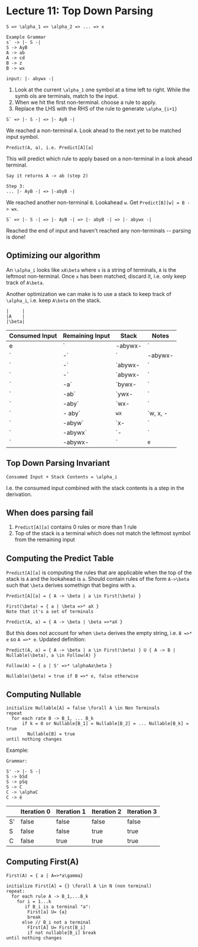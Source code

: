 # Lecture 11: Top Down Parsing

```none
S => \alpha_1 => \alpha_2 => ... => x

Example Grammar
s` -> |- S -|
S -> AyB
A -> ab
A -> cd
B -> z
B -> wx

input: |- abywx -|
```

1. Look at the current `\alpha_1` one symbol at a time left to right. While the symb ols are terminals, match to the input.
2. When we hit the first non-terminal. choose a rule to apply.
3. Replace the LHS with the RHS of the rule to generate `\alpha_{i+1}`

```none
S` => |- S -| => |- AyB -|
```

We reached a non-terminal `A`. Look ahead to the next yet to be matched input symbol.

```none
Predict(A, a), i.e. Predict[A][a]
```

This will predict which rule to apply based on a non-terminal in a look ahead terminal.

```none
Say it returns A -> ab (step 2)

Step 3:
... |- AyB -| => |-abyB -|
```

We reached another non-terminal `B`. Lookahead `w`. Get `Predict[B][w] = B -> wx`.

```none
S` => |- S -| => |- AyB -| => |- abyB -| => |- abywx -|
```

Reached the end of input and haven't reached any non-terminals -- parsing is done!

## Optimizing our algorithm

An `\alpha_i` looks like `xA\beta` where `x` is a string of terminals, `A` is the leftmost non-terminal. Once `x` has been matched, discard it, i.e. only keep track of `A\beta`.

Another optimization we can make is to use a stack to keep track of `\alpha_i`, i.e. keep `A\beta` on the stack.

```none
|     |
|A    |
|\beta|
```

| Consumed Input|Remaining Input|Stack|Notes|
| ------------- |-------------|-----|---|
|e|`|-abywx-|`|`|-, s, -|`||
|`|-`|`|-abywx-|`|`S, -|`| While the top of the stack is a non-terminal, match with input, pop `-|`|
|`|-`|`abywx-|`|`S, -|`|Predict[S][a] = S -> AyB, Pop S, push B, push y, push A|
|`|-`|`abywx-|`|`a, b, y, B, -|`| Predict[A][a] = A -> ab, pop A, push ab (reversed)|
|`|-a`|`bywx-|`|`b,y,B,-|`| pop a|
|`|-ab`|`ywx-|`|`y, B, -|`| pop b|
|`|-aby`|`wx-|`| `B, -|`|pop y|
|`|- aby`|`wx`|`w, x, -|`|Predict[B]{w] = B-> wx, pop B, push wx (reversed|
|`|-abyw`|`x-|`|`x, -|`| pop w|
|`|-abywx`|`-|`|`-|`|popx|
|`|-abywx-|`|`e`|`e`|pop `-|`|

## Top Down Parsing Invariant

```none
Consumed Input + Stack Contents = \alpha_i
```

I.e. the consumed input combined with the stack contents is a step in the derivation.

## When does parsing fail

1. `Predict[A][a]` contains 0 rules or more than 1 rule
2. Top of the stack is a terminal which does not match the leftmost symbol from the remaining input

## Computing the Predict Table

`Predict[A][a]` is computing the rules that are applicable when the top of the stack is `A` and the lookahead is `a`. Should contain rules of the form `A->\beta` such that `\beta` derives somethign that begins with `a`.

```none
Predict[A][a] = { A -> \beta | a \in First(\beta) }
```

```none
First(\beta) = { a | \beta =>* aX }
Note that it's a set of terminals

Predict(A, a) = { A -> \beta | \beta =>*aX }
```

But this does not account for when `\beta` derives the empty string, i.e. `B =>* e` so `A =>* e`. Updated definition:

```none
Predict(A, a) = { A -> \beta | a \in First(\beta) } U { A -> B | Nullable(\beta), a \in Follow(A) }
```

```none
Follow(A) = { a | S' =>* \alphaAa\beta }
```

```none
Nullable(\beta) = true if B =>* e, false otherwise
```

## Computing Nullable

```none
initialize Nullable[A] = false \forall A \in Non Terminals
repeat
  for each rate B -> B_1, ... B_k
      if k = 0 or Nullable[B_1] = Nullable[B_2] = ... Nullable[B_k] = true
        Nullable[B] = true
until nothing changes
```

Example:

```none
Grammar:

S' -> |- S -|
S -> bSd
S -> pSq
S -> C
C -> \alphaC
C -> ë
```

||Iteration 0|Iteration 1|Iteration 2|Iteration 3|
|--|--|--|--|--|
|S'|false|false|false|false|
|S|false|false|true|true|
|C|false|true|true|true|

## Computing First(A)

```none
First(A) = { a | A=>*a\gamma}

initialize First[A] = {} \forall A \in N (non terminal)
repeat:
  for each rule A -> B_1,...B_k
    for i = 1...k
       if B_i is a terminal "a":
        First[a] U= {a}
        break
      else // B_i not a terminal
        FIrst[A] U= First[B_i]
        if not nullable[B_i] break
until nothing changes
```